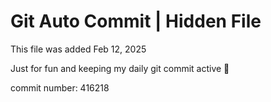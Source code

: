 # Git Auto Commit | Hidden File

This file was added Feb 12, 2025

Just for fun and keeping my daily git commit active 🤪

commit number: 416218
